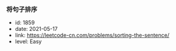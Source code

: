 ### 将句子排序

* id: 1859
* date: 2021-05-17
* link: https://leetcode-cn.com/problems/sorting-the-sentence/
* level: Easy

